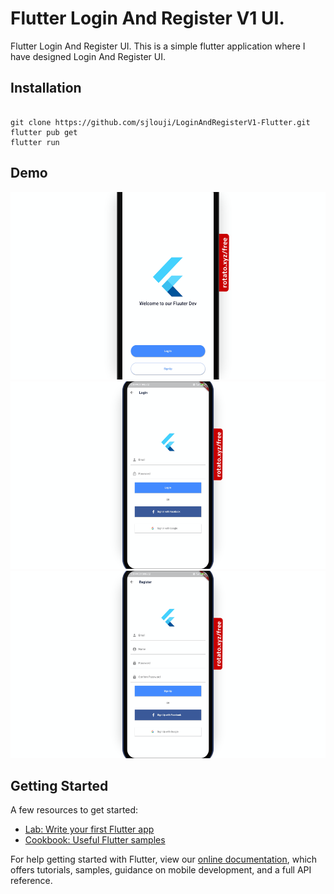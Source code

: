 # Flutter Login And Register V1 UI. 

Flutter Login And Register UI. 
This is a simple flutter application where I have designed Login And Register UI.

## Installation

``` 

git clone https://github.com/sjlouji/LoginAndRegisterV1-Flutter.git
flutter pub get
flutter run 

```


## Demo

<img src="Demo/LoginV1-1.png" height="300em" /> <br>
<img src="Demo/LoginV1-2.png" height="300em" /> <br>
<img src="Demo/LoginV1-3.png" height="300em" /> <br>



## Getting Started

A few resources to get started:

- [Lab: Write your first Flutter app](https://flutter.dev/docs/get-started/codelab)
- [Cookbook: Useful Flutter samples](https://flutter.dev/docs/cookbook)

For help getting started with Flutter, view our
[online documentation](https://flutter.dev/docs), which offers tutorials,
samples, guidance on mobile development, and a full API reference.
